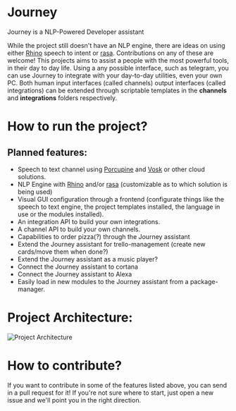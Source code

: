 
# Journey
Journey is a NLP-Powered Developer assistant

While the project still doesn't have an NLP engine, there are ideas on using either [Rhino](https://picovoice.ai/platform/rhino/) speech to intent or [rasa](https://rasa.com/). Contributions on any of these are welcome! 
This projects aims to assist a people with the most powerful tools, in their day to day life. 
Using a any possible interface, such as telegram, you can use Journey to integrate with your day-to-day utilities, even your own PC. 
Both human input interfaces (called channels) output interfaces (called integrations) can be extended through scriptable templates in the **channels** and **integrations** folders respectively.

# How to run the project?





## Planned features:
- Speech to text channel using [Porcupine](https://github.com/Picovoice/porcupine) and [Vosk](https://alphacephei.com/vosk/) or other cloud solutions.
- NLP Engine with [Rhino](https://picovoice.ai/platform/rhino/) and/or [rasa](https://rasa.com/) (customizable as to which solution is being used)
- Visual GUI configuration through a frontend (configurate things like the speech to text engine, the project templates installed, the language in use or the modules installed).
- An integration API to build your own integrations. 
- A channel API to build your own channels.
- Capabilities to order pizza(?) through the Journey assistant
- Extend the Journey assistant for trello-management (create new cards/move them when done?)
- Extend the Journey assistant as a music player?
- Connect the Journey assistant to cortana
- Connect the Journey assistant to Alexa
- Easily load in new modules to the Journey assistant from a package-manager.

# Project Architecture:
![Project Architecture](/../main/docs/img/journey-project-architecture.png)

# How to contribute?
If you want to contribute in some of the features listed above, you can send in a pull request for it! If you're not sure where to start, just open a new issue and we'll point you in the right direction.
